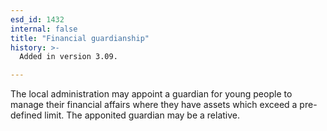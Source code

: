 ```yaml
---
esd_id: 1432
internal: false
title: "Financial guardianship"
history: >-
  Added in version 3.09.

---
```


The local administration may appoint a guardian for young people to manage their financial affairs where they have assets which exceed a pre-defined limit.  The apponited guardian may be a relative.

